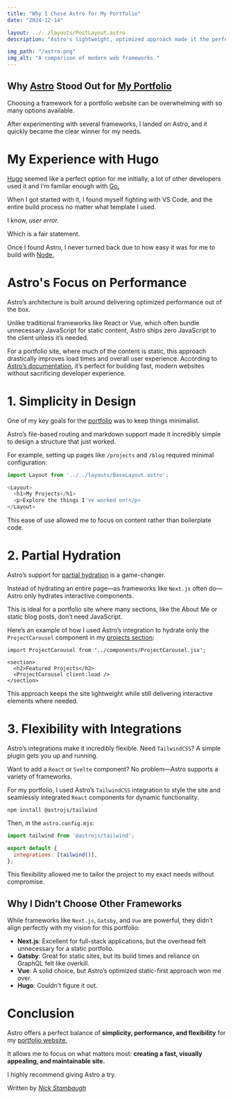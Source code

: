 ```yaml
---
title: "Why I Chose Astro for My Portfolio"
date: "2024-12-14"

layout: ../../layouts/PostLayout.astro
description: "Astro's lightweight, optimized approach made it the perfect choice for my personal portfolio."

img_path: "/astro.png"
img_alt: "A comparison of modern web frameworks."
---
```


## Why [Astro](https://astro.build/) Stood Out for [My Portfolio](https://nickstambaugh.vercel.app/)
Choosing a framework for a portfolio website can be overwhelming with so many options available. 

After experimenting with several frameworks, I landed on Astro, and it quickly became the clear winner for my needs.

# My Experience with Hugo
[Hugo](https://gohugo.io/) seemed like a perfect option for me initially, a lot of other developers used it and I'm familar enough with [Go.](https://go.dev/)

When I got started with it, I found myself fighting with VS Code, and the entire build process no matter what template I used.

I know, _user error._

Which is a fair statement. 

Once I found Astro, I never turned back due to how easy it was for me to build with [Node.](https://nodejs.org/en) 

# Astro's Focus on Performance
Astro’s architecture is built around delivering optimized performance out of the box. 

Unlike traditional frameworks like React or Vue, which often bundle unnecessary JavaScript for static content, Astro ships zero JavaScript to the client unless it’s needed.

For a portfolio site, where much of the content is static, this approach drastically improves load times and overall user experience. According to [Astro’s documentation](https://astro.build/), it’s perfect for building fast, modern websites without sacrificing developer experience.

# 1. Simplicity in Design
One of my key goals for the [portfolio](https://nickstambaugh.vercel.app/) was to keep things minimalist. 

Astro’s file-based routing and markdown support made it incredibly simple to design a structure that just worked.

For example, setting up pages like `/projects` and `/blog` required minimal configuration:

```javascript
import Layout from '../../layouts/BaseLayout.astro';

<Layout>
  <h1>My Projects</h1>
  <p>Explore the things I've worked on!</p>
</Layout>
```
This ease of use allowed me to focus on content rather than boilerplate code.

# 2. Partial Hydration
Astro’s support for [partial hydration](https://en.wikipedia.org/wiki/Hydration_(web_development)) is a game-changer. 

Instead of hydrating an entire page—as frameworks like `Next.js` often do—Astro only hydrates interactive components. 

This is ideal for a portfolio site where many sections, like the About Me or static blog posts, don’t need JavaScript.

Here’s an example of how I used Astro’s integration to hydrate only the `ProjectCarousel` component in my [projects section](https://nickstambaugh.vercel.app/#projects):

```astro
import ProjectCarousel from '../components/ProjectCarousel.jsx';

<section>
  <h2>Featured Projects</h2>
  <ProjectCarousel client:load />
</section>
```
This approach keeps the site lightweight while still delivering interactive elements where needed.

# 3. Flexibility with Integrations
Astro’s integrations make it incredibly flexible. Need `TailwindCSS`? A simple plugin gets you up and running. 

Want to add a `React` or `Svelte` component? No problem—Astro supports a variety of frameworks.

For my portfolio, I used Astro’s `TailwindCSS` integration to style the site and seamlessly integrated `React` components for dynamic functionality.

`npm install @astrojs/tailwind`

Then, in the `astro.config.mjs`:

```javascript
import tailwind from '@astrojs/tailwind';

export default {
  integrations: [tailwind()],
};
```
This flexibility allowed me to tailor the project to my exact needs without compromise.

## Why I Didn’t Choose Other Frameworks
While frameworks like `Next.js`, `Gatsby`, and `Vue` are powerful, they didn’t align perfectly with my vision for this portfolio:

- **Next.js**: Excellent for full-stack applications, but the overhead felt unnecessary for a static portfolio.
- **Gatsby**: Great for static sites, but its build times and reliance on GraphQL felt like overkill.
- **Vue**: A solid choice, but Astro’s optimized static-first approach won me over.
- **Hugo**: Couldn't figure it out.

# Conclusion
Astro offers a perfect balance of **simplicity, performance, and flexibility** for my [portfolio website.](https://nickstambaugh.vercel.app/) 

It allows me to focus on what matters most: **creating a fast, visually appealing, and maintainable site.**

I highly recommend giving Astro a try.

Written by [_Nick Stambaugh_](https://www.linkedin.com/in/nick-s-694241139/)